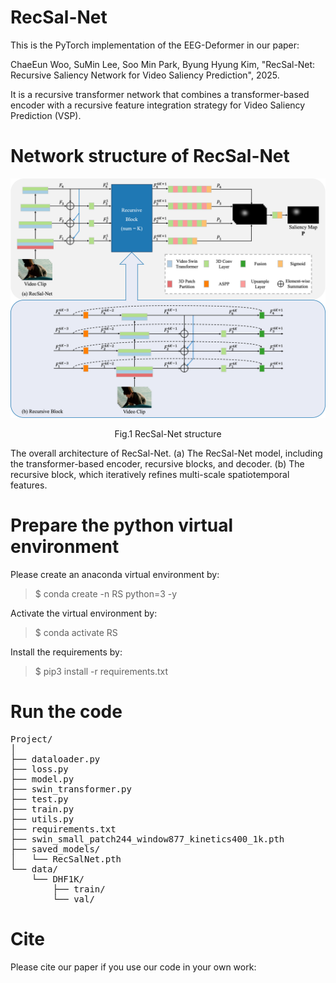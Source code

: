 # RecSal-Net

This is the PyTorch implementation of the EEG-Deformer in our paper:

ChaeEun Woo, SuMin Lee, Soo Min Park, Byung Hyung Kim, "RecSal-Net: Recursive Saliency Network for Video Saliency Prediction", 2025.

It is a recursive transformer network that combines a transformer-based encoder with a recursive feature integration strategy for Video Saliency Prediction (VSP).

# Network structure of RecSal-Net

<div align="center">
<img src="./images/Fig1.png" alt="RecSal-Net structure" width=600>

Fig.1 RecSal-Net structure
</div>

The overall architecture of RecSal-Net. (a) The RecSal-Net model, including the transformer-based encoder, recursive blocks, and decoder. (b) The recursive block, which iteratively refines multi-scale spatiotemporal features.

# Prepare the python virtual environment

Please create an anaconda virtual environment by:

> $ conda create -n RS python=3 -y

Activate the virtual environment by:

> $ conda activate RS

Install the requirements by:

> $ pip3 install -r requirements.txt

# Run the code

<pre>
Project/
│
├── dataloader.py
├── loss.py
├── model.py
├── swin_transformer.py
├── test.py
├── train.py
├── utils.py
├── requirements.txt
├── swin_small_patch244_window877_kinetics400_1k.pth
├── saved_models/
│   └── RecSalNet.pth
└── data/
    └── DHF1K/
        ├── train/
        └── val/
</pre>

# Cite

Please cite our paper if you use our code in your own work:
```
```
